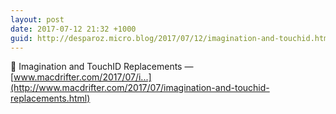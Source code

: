 ```yaml
---
layout: post
date: 2017-07-12 21:32 +1000
guid: http://desparoz.micro.blog/2017/07/12/imagination-and-touchid.html
---
```

🔗 Imagination and TouchID Replacements — [www.macdrifter.com/2017/07/i...](http://www.macdrifter.com/2017/07/imagination-and-touchid-replacements.html)
